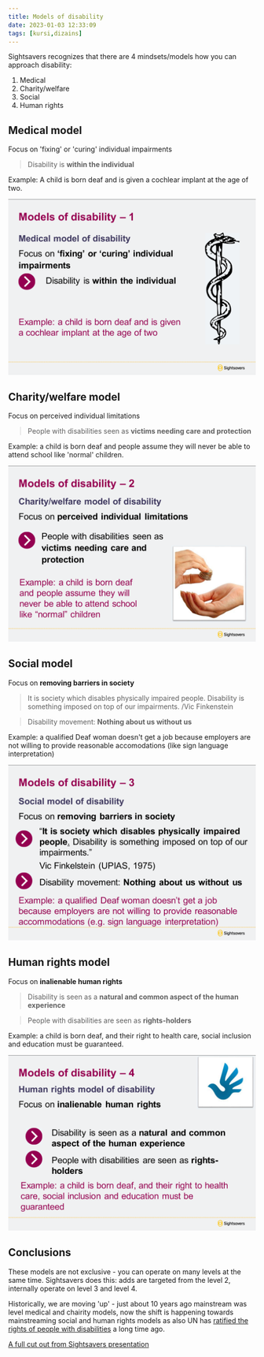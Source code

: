 ```yaml
---
title: Models of disability
date: 2023-01-03 12:33:09
tags: [kursi,dizains]
---
```


Sightsavers recognizes that there are 4 mindsets/models how you can approach disability:
1. Medical
2. Charity/welfare
3. Social
4. Human rights

## Medical model

Focus on 'fixing' or 'curing' individual impairments

> Disability is **within the individual**

Example: A child is born deaf and is given a cochlear implant at the age of two.

![medical model presentation screenshot](/images/models-of-disability-1.png)

## Charity/welfare model

Focus on perceived individual limitations

> People with disabilities seen as **victims needing care and protection**

Example: a child is born deaf and people assume they will never be able to attend school like 'normal' children.

![charity/welfare model presentation screenshot](/images/models-of-disability-2.png)

## Social model

Focus on **removing barriers in society**

> It is society which disables physically impaired people. Disability is something imposed on top of our impairments.
/Vic Finkenstein

> Disability movement: **Nothing about us without us**

Example: a qualified Deaf woman doesn't get a job because employers are not willing to provide reasonable accomodations (like sign language interpretation)

![social model presentation screenshot](/images/models-of-disability-3.png)

## Human rights model

Focus on **inalienable human rights**

> Disability is seen as a **natural and common aspect of the human experience**

> People with disabilities are seen as **rights-holders**

Example: a child is born deaf, and their right to health care, social inclusion and education must be guaranteed.

![human rights model presentation screenshot](/images/models-of-disability-4.png)

## Conclusions

These models are not exclusive - you can operate on many levels at the same time. Sightsavers does this: adds are targeted from the level 2, internally operate on level 3 and level 4.

Historically, we are moving 'up' - just about 10 years ago mainstream was level medical and chairity models, now the shift is happening towards mainstreaming social and human rights models as also UN has [ratified the rights of people with disabilities](https://www.un.org/development/desa/disabilities/convention-on-the-rights-of-persons-with-disabilities.html) a long time ago.

[A full cut out from Sightsavers presentation](/docs/models-of-disability.pdf)